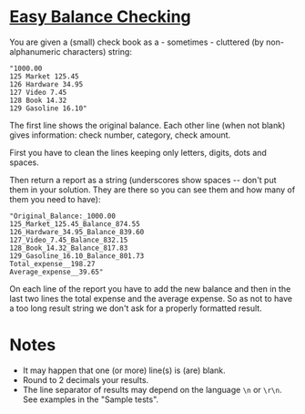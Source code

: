 # [Easy Balance Checking](https://www.codewars.com/kata/easy-balance-checking "https://www.codewars.com/kata/59d727d40e8c9dd2dd00009f")

You are given a (small) check book as a - sometimes - cluttered (by non-alphanumeric characters) string:

```
"1000.00
125 Market 125.45
126 Hardware 34.95
127 Video 7.45
128 Book 14.32
129 Gasoline 16.10"
```
The first line shows the original balance. 
Each other line (when not blank) gives information: check number, category, check amount.

First you have to clean the lines keeping only letters, digits, dots and spaces.

Then return a report as a string (underscores show spaces -- don't put them in your solution. They are there so you can see them and how many of them you need to have):

```
"Original_Balance:_1000.00
125_Market_125.45_Balance_874.55
126_Hardware_34.95_Balance_839.60
127_Video_7.45_Balance_832.15
128_Book_14.32_Balance_817.83
129_Gasoline_16.10_Balance_801.73
Total_expense__198.27
Average_expense__39.65"
```
On each line of the report you have to add the new balance and then in the last two lines the total expense and the average expense.
So as not to have a too long result string we don't ask for a properly formatted result.

# Notes
- It may happen that one (or more) line(s) is (are) blank.
- Round to 2 decimals your results.
- The line separator of results may depend on the language `\n` or `\r\n`. See examples in the "Sample tests".

